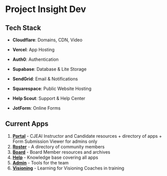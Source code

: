 # Project Insight Dev

## Tech Stack

* **Cloudflare**: Domains, CDN, Video

* **Vercel**: App Hosting

* **Auth0**: Authentication

* **Supabase**: Database & Lite Storage

* **SendGrid**: Email & Notifications

* **Squarespace**: Public Website Hosting

* **Help Scout**: Support & Help Center

* **JotForm**: Online Forms

## Current Apps

1. [**Portal**](https://github.com/project-insight-network/portal) - CJEAI Instructor and Candidate resources + directory of apps + Form Submission Viewer for admins only
2. [**Roster**](https://github.com/project-insight-network/roster) - A directory of community members
3. [**Board**](https://github.com/project-insight-network/board) - Board Member resources and archives
4. [**Help**](https://github.com/project-insight-network/help) - Knowledge base covering all apps
5. [**Admin**](https://github.com/project-insight-network/admin) - Tools for the team
6. [**Visioning**](https://github.com/project-insight-network/visioning) - Learning for Visioning Coaches in training
